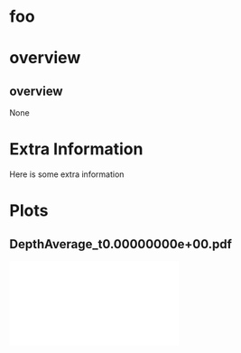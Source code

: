 # foo

# overview

## overview 

None

# Extra Information

Here is some extra information

# Plots

## DepthAverage_t0.00000000e+00.pdf

![DepthAverage_t0.00000000e+00.pdf](img/DepthAverage_t0.00000000e+00.pdf)

